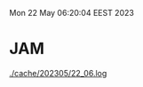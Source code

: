 Mon 22 May 06:20:04 EEST 2023
# JAM
<a href='./cache/202305/22_06.log'>./cache/202305/22_06.log</a>
